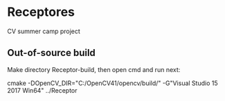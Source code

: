 # Receptores
CV summer camp project

## Out-of-source build
Make directory  Receptor-build, then open  cmd and run next:

  cmake -DOpenCV_DIR="C:/OpenCV41/opencv/build/" -G"Visual Studio 15 2017 Win64" ../Receptor

